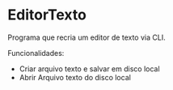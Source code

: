 # EditorTexto

Programa que recria um editor de texto via CLI.

Funcionalidades:
  * Criar arquivo texto e salvar em disco local
  * Abrir Arquivo texto do disco local
